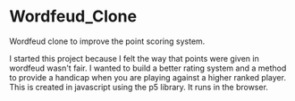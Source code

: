 # Wordfeud_Clone
Wordfeud clone to improve the point scoring system. 

I started this project because I felt the way that points were given in wordfeud wasn't fair. I wanted to build a better rating system and a method to provide a handicap when you are playing against a higher ranked player. This is created in javascript using the p5 library. It runs in the browser. 
